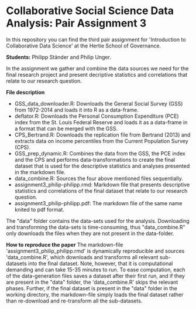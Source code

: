 # Collaborative Social Science Data Analysis: Pair Assignment 3
In this repository you can find the third pair assignment for 'Introduction to Collaborative Data Science' at the Hertie School of Governance.

**Students:** Philipp Ständer and Philip Unger. 

In the assignment we gather and combine the data sources we need for the final research project and present decriptive statistics and correlations that relate to our research question. 

**File description**
- GSS_data_downloader.R: Downloads the General Social Survey (GSS) from 1972-2014 and loads it into R as a data-frame.
- deflator.R: Downloads the Personal Consumption Expenditure (PCE) index from the St. Louis Federal Reserve and loads it as a data-frame in a format that can be merged with the GSS.
- CPS_Bertrand.R: Downloads the replication file from Bertrand (2013) and extracts data on income percentiles from the Current Population Survey (CPS). 
- GSS_prep_dynamic.R: Combines the data from the GSS, the PCE index and the CPS and performs data-transformations to create the final dataset that is used for the descriptive statistics and analyses presented in the markdown file. 
- data_combine.R: Sources the four above mentioned files sequentially. 
- assignment3_philip-philipp.rmd: Markdown file that presents descriptive statistics and correlations of the final dataset that relate to our research question. 
- assignment3_philip-philipp.pdf: The markdown file of the same name knited to pdf format. 

The "data" folder contains the data-sets used for the analysis. Downloading and transforming the data-sets is time-consuming, thus "data_combine.R" only downloads the files when they are not present in the data-folder. 

**How to reproduce the paper**
The markdown-file 'assignment3_philip_philipp.rmd' is dynamically reproducible and sources 'data_combine.R', which downloads and transforms all relevant sub-datasets into the final dataset. Note, however, that it is computational demanding and can take 15-35 minutes to run. To ease computation, each of the data-generation files saves a dataset after their first run, and if they are present in the "data" folder, the 'data_combine.R' skips the relevant phases. Further, if the final dataset is present in the "data" folder in the working directory, the markdown-file simply loads the final dataset rather than re-download and re-transform all the sub-datasets. 
